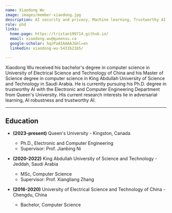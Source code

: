```yaml
---
name: Xiaodong Wu
image: images/member-xiaodong.jpg
description: AI security and privacy, Machine learning, Trustworthy AI
role: phd
links:
  home-page: https://tristan199714.github.io/
  email: xiaodong.wu@queensu.ca
  google-scholar: hqzPaAIAAAAJ&hl=en
  linkedin: xiaodong-wu-5431b21b5/

---
```

Xiaodong Wu received his bachelor's degree in computer science in University of Electrical Science and Technology of China and his Master of Science degree in computer science in King Abdullah University of Science and Technology in Saudi Arabia. He is currently pursuing his Ph.D. degree in trustworthy AI with the Electronic and Computer Engineering Department from Queen's University. 
His current research interests lie in adversarial learning, AI robustness and trustworthy AI. 

---
## Education
- **(2023-present)** Queen's University - Kingston, Canada
   - Ph.D., Electronic and Computer Engineering
   - Supervisor: Prof. Jianbing Ni

- **(2020-2022)** King Abdullah University of Science and Technology - Jeddah, Saudi Arabia
   - MSc, Computer Science
   - Supervisor: Prof. Xiangliang Zhang

- **(2016-2020)** University of Electrical Science and Technology of China - Chengdu, China
   - Bachelor, Computer Science